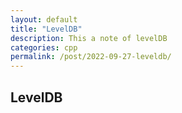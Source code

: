 ```yaml
---
layout: default
title: "LevelDB"
description: This a note of levelDB 
categories: cpp
permalink: /post/2022-09-27-leveldb/
---
```


## LevelDB
